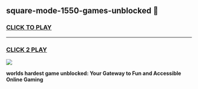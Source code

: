 
## square-mode-1550-games-unblocked 👋
<h3>
<a href="https://premium.freeplayer.one?title=square-mode-1550-games-unblocked&ref=14F">CLICK TO PLAY</a></h3>
<hr>

<h3>
<a href="https://premium.freeplayer.one?title=square-mode-1550-games-unblocked&ref=14F">CLICK 2 PLAY</a>
  
</h3>

<a href="https://premium.freeplayer.one?title=square-mode-1550-games-unblocked&ref=12F/"><img src="https://clearcache.store/games.png"></a>


**worlds hardest game unblocked: Your Gateway to Fun and Accessible Online Gaming**

